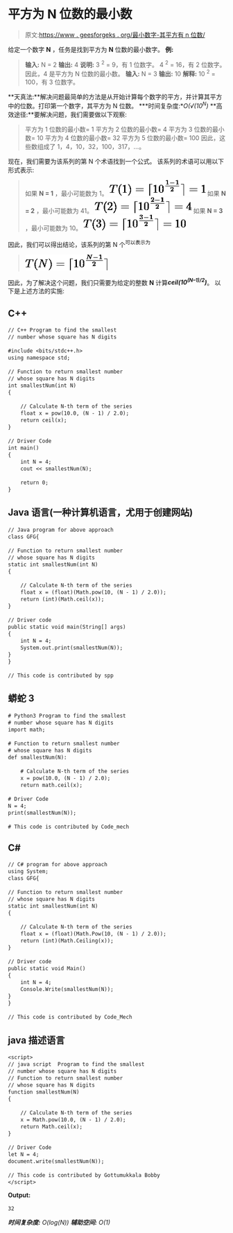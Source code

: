 # 平方为 N 位数的最小数

> 原文:[https://www . geesforgeks . org/最小数字-其平方有 n 位数/](https://www.geeksforgeeks.org/smallest-number-whose-square-has-n-digits/)

给定一个数字 **N** ，任务是找到平方为 **N** 位数的最小数字。
**例:**

> **输入:** N = 2
> **输出:** 4
> **说明:**
> 3 <sup>2</sup> = 9，有 1 位数字。
> 4 <sup>2</sup> = 16，有 2 位数字。
> 因此，4 是平方为 N 位数的最小数。
> **输入:** N = 3
> **输出:** 10
> **解释:**
> 10 <sup>2</sup> = 100，有 3 位数字。

**天真法:**解决问题最简单的方法是从开始计算每个数字的平方，并计算其平方中的位数。打印第一个数字，其平方为 N 位数。
***时间复杂度:**O(√(10<sup>N</sup>)*
**高效途径:**要解决问题，我们需要做以下观察:

> 平方为 1 位数的最小数= 1
> 平方为 2 位数的最小数= 4
> 平方为 3 位数的最小数= 10
> 平方为 4 位数的最小数= 32
> 平方为 5 位数的最小数= 100
> 因此，这些数组成了 1，4，10，32，100，317，…。

现在，我们需要为该系列的第 N 个术语找到一个公式。
该系列的术语可以用以下形式表示:

> 如果 **N = 1** ，最小可能数为 1。
> ![T(1) = \lceil 10^{\frac{1-1}{2}}\rceil = 1   ](img/5409285f29137202edce8146731e1072.png "Rendered by QuickLaTeX.com")
> 如果 **N = 2** ，最小可能数为 41。
> ![T(2) = \lceil 10^{\frac{2-1}{2}}\rceil = 4   ](img/9c638419dd37385fbb04fed9a0e20f22.png "Rendered by QuickLaTeX.com")
> 如果 **N = 3** ，最小可能数为 10。
> ![T(3) = \lceil 10^{\frac{3 -1}{2}}\rceil = 10   ](img/0e0624c63e02f1d38ee220caef421d1f.png "Rendered by QuickLaTeX.com")

因此，我们可以得出结论，该系列的第 N 个<sup>可以表示为</sup> 

> ![T(N) = \lceil 10^{\frac{N-1}{2}}\rceil   ](img/9b416cb6c43df3f2ba1918d289ad034b.png "Rendered by QuickLaTeX.com")

因此，为了解决这个问题，我们只需要为给定的整数 **N** 计算***ceil(10<sup>(N–1)/2</sup>)***。
以下是上述方法的实施:

## C++

```
// C++ Program to find the smallest
// number whose square has N digits

#include <bits/stdc++.h>
using namespace std;

// Function to return smallest number
// whose square has N digits
int smallestNum(int N)
{

    // Calculate N-th term of the series
    float x = pow(10.0, (N - 1) / 2.0);
    return ceil(x);
}

// Driver Code
int main()
{
    int N = 4;
    cout << smallestNum(N);

    return 0;
}
```

## Java 语言(一种计算机语言，尤用于创建网站)

```
// Java program for above approach
class GFG{

// Function to return smallest number
// whose square has N digits
static int smallestNum(int N)
{

    // Calculate N-th term of the series
    float x = (float)(Math.pow(10, (N - 1) / 2.0));
    return (int)(Math.ceil(x));
}

// Driver code
public static void main(String[] args)
{
    int N = 4;
    System.out.print(smallestNum(N));
}
}

// This code is contributed by spp
```

## 蟒蛇 3

```
# Python3 Program to find the smallest
# number whose square has N digits
import math;

# Function to return smallest number
# whose square has N digits
def smallestNum(N):

    # Calculate N-th term of the series
    x = pow(10.0, (N - 1) / 2.0);
    return math.ceil(x);

# Driver Code
N = 4;
print(smallestNum(N));

# This code is contributed by Code_mech
```

## C#

```
// C# program for above approach
using System;
class GFG{

// Function to return smallest number
// whose square has N digits
static int smallestNum(int N)
{

    // Calculate N-th term of the series
    float x = (float)(Math.Pow(10, (N - 1) / 2.0));
    return (int)(Math.Ceiling(x));
}

// Driver code
public static void Main()
{
    int N = 4;
    Console.Write(smallestNum(N));
}
}

// This code is contributed by Code_Mech
```

## java 描述语言

```
<script>
// java script  Program to find the smallest
// number whose square has N digits
// Function to return smallest number
// whose square has N digits
function smallestNum(N)
{

    // Calculate N-th term of the series
    x = Math.pow(10.0, (N - 1) / 2.0);
    return Math.ceil(x);
}

// Driver Code
let N = 4;
document.write(smallestNum(N));

// This code is contributed by Gottumukkala Bobby
</script>
```

**Output:** 

```
32
```

***时间复杂度:** O(log(N))*
***辅助空间:** O(1)*